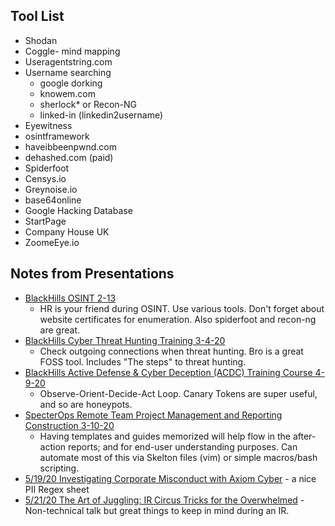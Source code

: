 ## Tool List

- Shodan
- Coggle- mind mapping
- Useragentstring.com
- Username searching
	- google dorking
	- knowem.com
	- sherlock\* or Recon-NG
	- linked-in (linkedin2username)
- Eyewitness
- osintframework
- haveibbeenpwnd.com 
- dehashed.com (paid)
- Spiderfoot
- Censys.io
- Greynoise.io
- base64online
- Google Hacking Database
- StartPage
- Company House UK
- ZoomeEye.io



## Notes from Presentations

- [BlackHills OSINT 2-13](BlackHills_Webcast[2-13-20]-OSINT.md)
  - HR is your friend during OSINT. Use various tools. Don't forget about website certificates for enumeration. Also spiderfoot and recon-ng are great.
- [BlackHills Cyber Threat Hunting Training 3-4-20](BHCyber_Threat_Hunting_Training.md)
  - Check outgoing connections when threat hunting. Bro is a great FOSS tool. Includes "The steps" to threat hunting.
- [BlackHills Active Defense & Cyber Deception (ACDC) Training Course 4-9-20](BHLongTraining.md)
  - Observe-Orient-Decide-Act Loop. Canary Tokens are super useful, and so are honeypots.
- [SpecterOps Remote Team Project Management and Reporting Construction 3-10-20](SpecterOps_TeamMgmtandReporting.md) 
  - Having templates and guides memorized will help flow in the after-action reports; and for end-user understanding purposes. Can automate most of this via Skelton files (vim) or simple macros/bash scripting.
- [5/19/20 Investigating Corporate Misconduct with Axiom Cyber](InvestigatingCorporateMisconduct.md) - a nice PII Regex sheet
- [5/21/20 The Art of Juggling: IR Circus Tricks for the Overwhelmed](IRCircusTricks.md) - Non-technical talk but great things to keep in mind during an IR.
